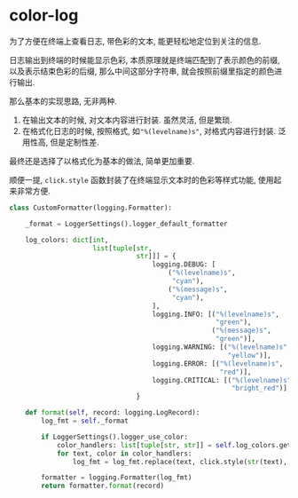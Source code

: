 # color-log

为了方便在终端上查看日志, 带色彩的文本, 能更轻松地定位到关注的信息.

日志输出到终端的时候能显示色彩, 本质原理就是终端匹配到了表示颜色的前缀, 以及表示结束色彩的后缀, 那么中间这部分字符串, 就会按照前缀里指定的颜色进行输出.

那么基本的实现思路, 无非两种.

1. 在输出文本的时候, 对文本内容进行封装. 虽然灵活, 但是繁琐.
2. 在格式化日志的时候, 按照格式, 如`"%(levelname)s"`, 对格式内容进行封装. 泛用性高, 但是定制性差.

最终还是选择了以格式化为基本的做法, 简单更加重要.

顺便一提, `click.style` 函数封装了在终端显示文本时的色彩等样式功能, 使用起来非常方便.

```python
class CustomFormatter(logging.Formatter):

    _format = LoggerSettings().logger_default_formatter

    log_colors: dict[int,
                     list[tuple[str,
                                str]]] = {
                                    logging.DEBUG: [
                                        ("%(levelname)s",
                                         "cyan"),
                                        ("%(message)s",
                                         "cyan"),
                                    ],
                                    logging.INFO: [("%(levelname)s",
                                                    "green"),
                                                   ("%(message)s",
                                                    "green")],
                                    logging.WARNING: [("%(levelname)s",
                                                       "yellow")],
                                    logging.ERROR: [("%(levelname)s",
                                                     "red")],
                                    logging.CRITICAL: [("%(levelname)s",
                                                        "bright_red")],
                                }

    def format(self, record: logging.LogRecord):
        log_fmt = self._format

        if LoggerSettings().logger_use_color:
            color_handlers: list[tuple[str, str]] = self.log_colors.get(record.levelno, [])
            for text, color in color_handlers:
                log_fmt = log_fmt.replace(text, click.style(str(text), fg=color))

        formatter = logging.Formatter(log_fmt)
        return formatter.format(record)
```
